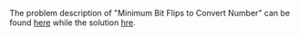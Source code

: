 The problem description of "Minimum Bit Flips to Convert Number" can be found [here](https://leetcode.com/problems/minimum-bit-flips-to-convert-number/) while the solution [hre](https://github.com/aurimas13/Solutions-To-Problems/blob/main/LeetCode/Python%20Solutions/Minimum%20Bit%20Flips%20to%20Convert%20Number/minimum.py).
